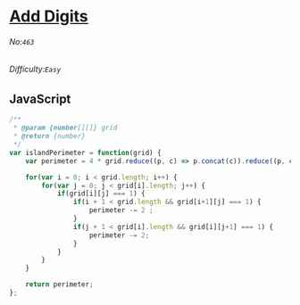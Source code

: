 # [Add Digits](https://leetcode.com/problems/island-perimeter/)
###### No:`463`
###### Difficulty:`Easy`
## JavaScript

```javascript
/**
 * @param {number[][]} grid
 * @return {number}
 */
var islandPerimeter = function(grid) {
    var perimeter = 4 * grid.reduce((p, c) => p.concat(c)).reduce((p, c) => p + c);

    for(var i = 0; i < grid.length; i++) {
        for(var j = 0; j < grid[i].length; j++) {
            if(grid[i][j] === 1) {
                if(i + 1 < grid.length && grid[i+1][j] === 1) {
                    perimeter -= 2 ;
                }
                if(j + 1 < grid[i].length && grid[i][j+1] === 1) {
                    perimeter -= 2;
                }
            }
        }
    }

    return perimeter;
};
```
